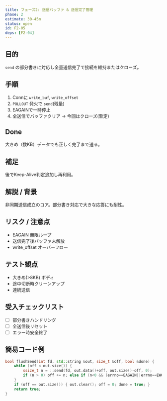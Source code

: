 ```yaml
---
title: フェーズ2: 送信バッファ & 送信完了管理
phase: 2
estimate: 30-45m
status: open
id: F2-05
deps: [F2-04]
---
```


## 目的
`send` の部分書きに対応し全量送信完了で接続を維持またはクローズ。

## 手順
1. Connに `write_buf`, `write_offset`
2. `POLLOUT` 発火で `send`(残量)
3. EAGAINで一時停止
4. 全送信でバッファクリア → 今回はクローズ(暫定)

## Done
大きめ（数KB）データでも正しく完了まで送る。

## 補足
後でKeep-Alive判定追加し再利用。

## 解説 / 背景
非同期送信成立のコア。部分書き対応で大きな応答にも耐性。

## リスク / 注意点
- EAGAIN 無限ループ
- 送信完了後バッファ未解放
- write_offset オーバーフロー

## テスト観点
- 大きめ(>8KB) ボディ
- 途中切断時クリーンアップ
- 連続送信

## 受入チェックリスト
- [ ] 部分書きハンドリング
- [ ] 全送信後リセット
- [ ] エラー時安全終了

## 簡易コード例
```cpp
bool flushSend(int fd, std::string &out, size_t &off, bool &done) {
	while (off < out.size()) {
		ssize_t n = ::send(fd, out.data()+off, out.size()-off, 0);
		if (n > 0) off += n; else if (n<0 && (errno==EAGAIN||errno==EWOULDBLOCK)) return true; else return false;
	}
	if (off == out.size()) { out.clear(); off = 0; done = true; }
	return true;
}
```

